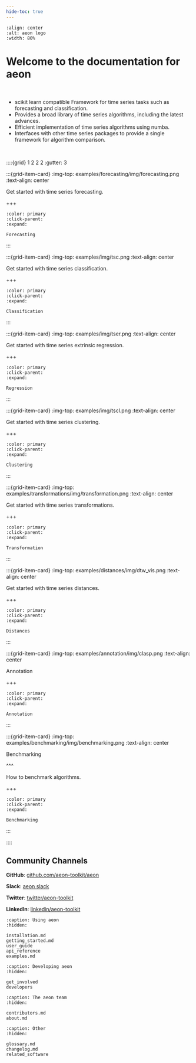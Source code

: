 ```yaml
---
hide-toc: true
---
```


```{image} images/logo/aeon-logo-blue-compact.png
:align: center
:alt: aeon logo
:width: 80%
```
# Welcome to the documentation for **aeon**

<br>

- scikit learn compatible Framework for time series tasks such as forecasting and
classification.
- Provides a broad library of time series algorithms, including the latest advances.
- Efficient implementation of time series algorithms using numba.
- Interfaces with other time series packages to provide a single framework for algorithm
comparison.

<br>

::::{grid} 1 2 2 2
:gutter: 3

:::{grid-item-card}
:img-top: examples/forecasting/img/forecasting.png
:text-align: center


Get started with time series forecasting.

+++

```{button-ref} /examples/forecasting/forecasting.ipynb
:color: primary
:click-parent:
:expand:

Forecasting
```

:::

:::{grid-item-card}
:img-top: examples/img/tsc.png
:text-align: center


Get started with time series classification.

+++

```{button-ref} /examples/classification/classification.ipynb
:color: primary
:click-parent:
:expand:

Classification
```

:::

:::{grid-item-card}
:img-top: examples/img/tser.png
:text-align: center


Get started with time series extrinsic regression.

+++

```{button-ref} /examples/regression/regression.ipynb
:color: primary
:click-parent:
:expand:

Regression
```

:::

:::{grid-item-card}
:img-top: examples/img/tscl.png
:text-align: center


Get started with time series clustering.

+++

```{button-ref} /examples/clustering/clustering.ipynb
:color: primary
:click-parent:
:expand:

Clustering
```

:::

:::{grid-item-card}
:img-top: examples/transformations/img/transformation.png
:text-align: center


Get started with time series transformations.

+++

```{button-ref} examples/transformations/transformations.ipynb
:color: primary
:click-parent:
:expand:

Transformation
```

:::

:::{grid-item-card}
:img-top: examples/distances/img/dtw_vis.png
:text-align: center


Get started with time series distances.

+++

```{button-ref} examples/distances/distances.ipynb
:color: primary
:click-parent:
:expand:

Distances
```

:::

:::{grid-item-card}
:img-top: examples/annotation/img/clasp.png
:text-align: center


Annotation

+++

```{button-ref} examples/annotation/annotation.ipynb
:color: primary
:click-parent:
:expand:

Annotation
```

:::


:::{grid-item-card}
:img-top: examples/benchmarking/img/benchmarking.png
:text-align: center

Benchmarking

^^^

How to benchmark algorithms.

+++

```{button-ref} examples/benchmarking/benchmarking.ipynb
:color: primary
:click-parent:
:expand:

Benchmarking
```

:::


::::

## Community Channels

**GitHub**: [github.com/aeon-toolkit/aeon](https://github.com/aeon-toolkit/aeon)

**Slack**: [aeon slack](https://join.slack.com/t/aeon-toolkit/shared_invite/zt-1plkevy4x-vAg1dAUXcuoR38FjY9nxzg)

**Twitter**: [twitter/aeon-toolkit](https://twitter.com/aeon_toolkit)

**LinkedIn**: [linkedin/aeon-toolkit](https://www.linkedin.com/company/aeon-toolkit)

```{toctree}
:caption: Using aeon
:hidden:

installation.md
getting_started.md
user_guide
api_reference
examples.md
```

```{toctree}
:caption: Developing aeon
:hidden:

get_involved
developers
```

```{toctree}
:caption: The aeon team
:hidden:

contributors.md
about.md
```

```{toctree}
:caption: Other
:hidden:

glossary.md
changelog.md
related_software
```
